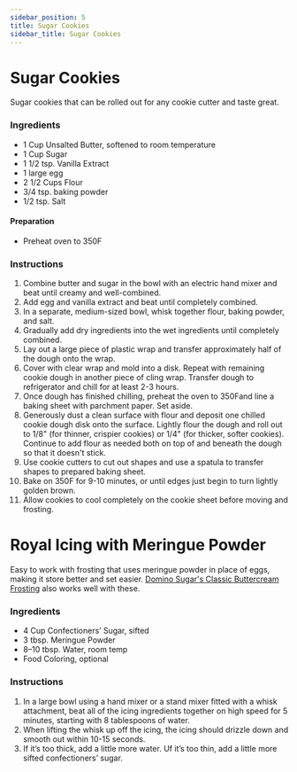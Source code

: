 ```yaml
---
sidebar_position: 5
title: Sugar Cookies
sidebar_title: Sugar Cookies
---
```


# Sugar Cookies
Sugar cookies that can be rolled out for any cookie cutter and taste great.

### Ingredients
- 1 Cup Unsalted Butter, softened to room temperature
- 1 Cup Sugar
- 1 1/2 tsp. Vanilla Extract
- 1 large egg
- 2 1/2 Cups Flour
- 3/4 tsp. baking powder
- 1/2 tsp. Salt

#### Preparation
- Preheat oven to 350F

### Instructions
1. Combine butter and sugar in the bowl with an electric hand mixer and beat until creamy and well-combined.
2. Add egg and vanilla extract and beat until completely combined.
3. In a separate, medium-sized bowl, whisk together flour, baking powder, and salt.
4. Gradually add dry ingredients into the wet ingredients until completely combined.
5. Lay out a large piece of plastic wrap and transfer approximately half of the dough onto the wrap.
6. Cover with clear wrap and mold into a disk.  Repeat with remaining cookie dough in another piece of cling wrap.  Transfer dough to refrigerator and chill for at least 2-3 hours.
7. Once dough has finished chilling, preheat the oven to 350Fand line a baking sheet with parchment paper.  Set aside.
8. Generously dust a clean surface with flour and deposit one chilled cookie dough disk onto the surface.  Lightly flour the dough and roll out to 1/8" (for thinner, crispier cookies) or 1/4" (for thicker, softer cookies).  Continue to add flour as needed both on top of and beneath the dough so that it doesn't stick.
9. Use cookie cutters to cut out shapes and use a spatula to transfer shapes to prepared baking sheet.
10. Bake on 350F for 9-10 minutes, or until edges just begin to turn lightly golden brown.
11. Allow cookies to cool completely on the cookie sheet before moving and frosting.

# Royal Icing with Meringue Powder

Easy to work with frosting that uses meringue powder in place of eggs, making it store better and set easier. [Domino Sugar's Classic Buttercream Frosting](https://www.dominosugar.com/recipe/buttercream-frosting) also works well with these.

### Ingredients
- 4 Cup Confectioners’ Sugar, sifted
- 3 tbsp. Meringue Powder
- 8–10 tbsp. Water, room temp
- Food Coloring, optional

### Instructions
 1. In a large bowl using a hand mixer or a stand mixer fitted with a whisk attachment, beat all of the icing ingredients together on high speed for 5 minutes, starting with 8 tablespoons of water.
 2. When lifting the whisk up off the icing, the icing should drizzle down and smooth out within 10-15 seconds.
 3. If it’s too thick, add a little more water. Uf it’s too thin, add a little more sifted confectioners’ sugar.
